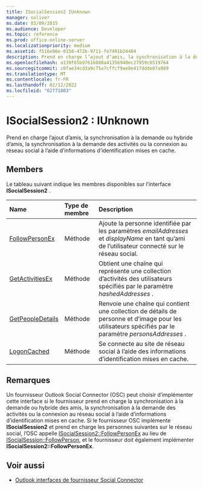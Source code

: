 ```yaml
---
title: ISocialSession2 IUnknown
manager: soliver
ms.date: 03/09/2015
ms.audience: Developer
ms.topic: reference
ms.prod: office-online-server
ms.localizationpriority: medium
ms.assetid: f516e86e-0158-472b-9711-fe7491b24404
description: Prend en charge l’ajout d’amis, la synchronisation à la demande ou hybride d’amis, la synchronisation à la demande des activités ou la connexion au réseau social à l’aide d’informations d’identification mises en cache.
ms.openlocfilehash: a139f65b9761b088a41356940ec27959c6519764
ms.sourcegitcommit: c0fae34cd3a9c75a7cffcf9ae8e417ddde07a989
ms.translationtype: MT
ms.contentlocale: fr-FR
ms.lasthandoff: 02/12/2022
ms.locfileid: "62771803"
---
```

# <a name="isocialsession2--iunknown"></a>ISocialSession2 : IUnknown

Prend en charge l’ajout d’amis, la synchronisation à la demande ou hybride d’amis, la synchronisation à la demande des activités ou la connexion au réseau social à l’aide d’informations d’identification mises en cache.
  
## <a name="members"></a>Members

Le tableau suivant indique les membres disponibles sur l’interface **ISocialSession2** . 
  
|**Name**|**Type de membre**|**Description**|
|:-----|:-----|:-----|
|[FollowPersonEx](isocialsession2-followpersonex.md) <br/> |Méthode  <br/> |Ajoute la personne identifiée par les paramètres  _emailAddresses_ et  _displayName_ en tant qu’ami de l’utilisateur connecté sur le réseau social. |
|[GetActivitiesEx](isocialsession2-getactivitiesex.md) <br/> |Méthode  <br/> |Obtient une chaîne qui représente une collection d’activités des utilisateurs spécifiés par le paramètre  _hashedAddresses_ . |
|[GetPeopleDetails](isocialsession2-getpeopledetails.md) <br/> |Méthode  <br/> |Renvoie une chaîne qui contient une collection de détails de personne et d’image pour les utilisateurs spécifiés par le paramètre  _personsAddresses_ . |
|[LogonCached](isocialsession2-logoncached.md) <br/> |Méthode  <br/> |Se connecte au site de réseau social à l’aide des informations d’identification mises en cache. |
   
## <a name="remarks"></a>Remarques

Un fournisseur Outlook Social Connector (OSC) peut choisir d’implémenter cette interface si le fournisseur prend en charge la synchronisation à la demande ou hybride des amis, la synchronisation à la demande des activités ou la connexion au réseau social à l’aide d’informations d’identification mises en cache. Si le fournisseur OSC implémente **ISocialSession2** et prend en charge les personnes suivantes sur le réseau social, l’OSC appelle [ISocialSession2::FollowPersonEx](isocialsession2-followpersonex.md) au lieu de [ISocialSession::FollowPerson](isocialsession-followperson.md), et le fournisseur doit également implémenter **ISocialSession2::FollowPersonEx**.
  
## <a name="see-also"></a>Voir aussi

- [Outlook interfaces de fournisseur Social Connector](outlook-social-connector-provider-interfaces.md)

